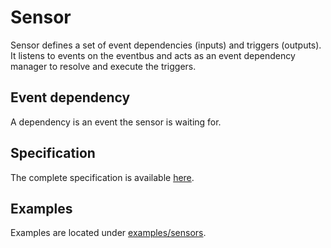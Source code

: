 # Sensor

Sensor defines a set of event dependencies (inputs) and triggers (outputs).
It listens to events on the eventbus and acts as an event dependency manager to resolve and execute the triggers.

## Event dependency

A dependency is an event the sensor is waiting for.

## Specification

The complete specification is available [here](../APIs.md#argoproj.io/v1alpha1.Sensor).

## Examples

Examples are located under [examples/sensors](https://github.com/argoproj/argo-events/tree/master/examples/sensors).
